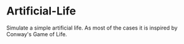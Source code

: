 Artificial-Life
===============

Simulate a simple artificial life. As most of the cases it is inspired by Conway's Game of Life.
